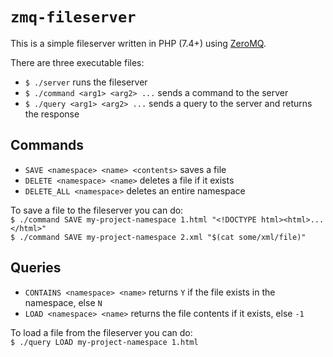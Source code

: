 # `zmq-fileserver`

This is a simple fileserver written in PHP (7.4+) using [ZeroMQ](https://zeromq.org/).  

There are three executable files:

- `$ ./server` runs the fileserver
- `$ ./command <arg1> <arg2> ...` sends a command to the server
- `$ ./query <arg1> <arg2> ...` sends a query to the server and returns the response

## Commands

- `SAVE <namespace> <name> <contents>` saves a file
- `DELETE <namespace> <name>` deletes a file if it exists
- `DELETE_ALL <namespace>` deletes an entire namespace

To save a file to the fileserver you can do:  
`$ ./command SAVE my-project-namespace 1.html "<!DOCTYPE html><html>...</html>"`  
`$ ./command SAVE my-project-namespace 2.xml "$(cat some/xml/file)"`  


## Queries

- `CONTAINS <namespace> <name>` returns `Y` if the file exists in the namespace, else `N`
- `LOAD <namespace> <name>` returns the file contents if it exists, else `-1`

To load a file from the fileserver you can do:  
`$ ./query LOAD my-project-namespace 1.html`

